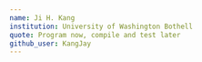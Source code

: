 ```yaml
---
name: Ji H. Kang
institution: University of Washington Bothell
quote: Program now, compile and test later
github_user: KangJay
---
```


